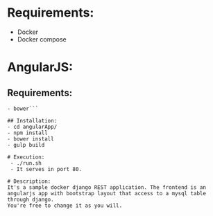 # Requirements:

   - Docker
   - Docker compose

# AngularJS:

## Requirements:
   ```- npm
   - bower```

## Installation:
   - cd angularApp/
   - npm install
   - bower install
   - gulp build

# Execution:
    - ./run.sh
    - It serves in port 80.

# Description:
   It's a sample docker django REST application. The frontend is an angularjs app with bootstrap layout that access to a mysql table through django.
   You're free to change it as you will.